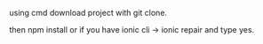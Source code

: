 using cmd download project with git clone.

then npm install or if you have ionic cli -> ionic repair and type yes.
